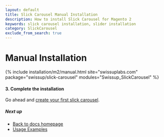 ```yaml
---
layout: default
title: Slick Carousel Manual Installation
description: How to install Slick Carousel for Magento 2
keywords: slick carousel installation, slider installation
category: SlickCarousel
exclude_from_search: true
---
```


# Manual Installation

{% include installation/m2/manual.html site="swissuplabs.com" package="swissup/slick-carousel" modules="Swissup_SlickCarousel" %}

#### 3. Complete the installation

Go ahead and [create your first slick carousel](../usage/#basic-usage).

##### Next up

- [Back to docs homepage](../)
- [Usage Examples](../usage/)
